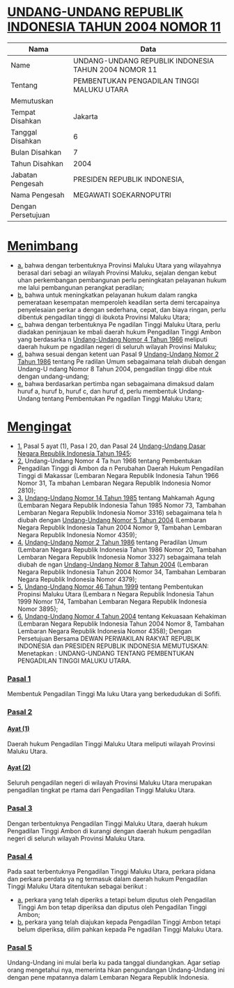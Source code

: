 # [UNDANG-UNDANG REPUBLIK INDONESIA TAHUN 2004 NOMOR 11](http://example.org/legal/peraturan/uu/2004/11)

| Nama | Data |
| ------ | ----- |
|Name|UNDANG-UNDANG REPUBLIK INDONESIA TAHUN 2004 NOMOR 11|
|Tentang| PEMBENTUKAN PENGADILAN TINGGI MALUKU UTARA|
|Memutuskan||
|Tempat Disahkan|Jakarta|
|Tanggal Disahkan|6|
|Bulan Disahkan|7|
|Tahun Disahkan|2004|
|Jabatan Pengesah|PRESIDEN REPUBLIK INDONESIA,|
|Nama Pengesah|MEGAWATI SOEKARNOPUTRI|
|Dengan Persetujuan||
# [Menimbang](http://example.org/legal/peraturan/uu/2004/11/menimbang)

* [a.](http://example.org/legal/peraturan/uu/2004/11/menimbang/huruf/a) bahwa dengan terbentuknya Provinsi Maluku Utara yang wilayahnya berasal dari sebagi an wilayah Provinsi Maluku, sejalan dengan kebut uhan perkembangan pembangunan perlu peningkatan pelayanan hukum me lalui pembangunan perangkat peradilan;
* [b.](http://example.org/legal/peraturan/uu/2004/11/menimbang/huruf/b) bahwa untuk meningkatkan pelayanan hukum dalam rangka pemerataan kesempatan memperoleh keadilan serta demi tercapainya penyelesaian perkar a dengan sederhana, cepat, dan biaya ringan, perlu dibentuk pengadilan tinggi di ibukota Provinsi Maluku Utara;
* [c.](http://example.org/legal/peraturan/uu/2004/11/menimbang/huruf/c) bahwa dengan terbentuknya Pe ngadilan Tinggi Maluku Utara, perlu diadakan peninjauan ke mbali daerah hukum Pengadilan Tinggi Ambon yang berdasarka n [Undang-Undang Nomor 4 Tahun 1966](http://example.org/legal/peraturan/uu/1966/4) meliputi daerah hukum pe ngadilan negeri di seluruh wilayah Provinsi Maluku;
* [d.](http://example.org/legal/peraturan/uu/2004/11/menimbang/huruf/d) bahwa sesuai dengan ketent uan Pasal 9 [Undang-Undang Nomor 2 Tahun 1986](http://example.org/legal/peraturan/uu/1986/2) tentang Pe radilan Umum sebagaimana telah diubah dengan Undang-U ndang Nomor 8 Tahun 2004, pengadilan tinggi dibe ntuk dengan undang-undang;
* [e.](http://example.org/legal/peraturan/uu/2004/11/menimbang/huruf/e) bahwa berdasarkan pertimba ngan sebagaimana dimaksud dalam huruf a, huruf b, huruf c, dan huruf d, perlu membentuk Undang- Undang tentang Pembentukan Pe ngadilan Tinggi Maluku Utara;
# [Mengingat](http://example.org/legal/peraturan/uu/2004/11/mengingat)

* [1.](http://example.org/legal/peraturan/uu/2004/11/mengingat/huruf/0001) Pasal 5 ayat (1), Pasa l 20, dan Pasal 24 [Undang-Undang Dasar Negara Republik Indonesia Tahun 1945](http://example.org/legal/peraturan/uu);
* [2.](http://example.org/legal/peraturan/uu/2004/11/mengingat/huruf/0002) Undang-Undang Nomor 4 Ta hun 1966 tentang Pembentukan Pengadilan Tinggi di Ambon da n Perubahan Daerah Hukum Pengadilan Tinggi di Makassar (Lembaran Negara Republik Indonesia Tahun 1966 Nomor 31, Ta mbahan Lembaran Negara Republik Indonesia Nomor 2810);
* [3.](http://example.org/legal/peraturan/uu/2004/11/mengingat/huruf/0003) [Undang-Undang Nomor 14 Tahun 1985](http://example.org/legal/peraturan/uu/1985/14) tentang Mahkamah Agung (Lembaran Negara Republik Indonesia Tahun 1985 Nomor 73, Tambahan Lembaran Negara Republik Indonesia Nomor 3316) sebagaimana tela h diubah dengan [Undang-Undang Nomor 5 Tahun 2004](http://example.org/legal/peraturan/uu/2004/5) (Lembaran Negara Republik Indonesia Tahun 2004 Nomor 9, Tambahan Lembaran Negara Republik Indonesia Nomor 4359);
* [4.](http://example.org/legal/peraturan/uu/2004/11/mengingat/huruf/0004) [Undang-Undang Nomor 2 Tahun 1986](http://example.org/legal/peraturan/uu/1986/2) tentang Peradilan Umum (Lembaran Negara Republik Indonesia Tahun 1986 Nomor 20, Tambahan Lembaran Negara Republik Indonesia Nomor 3327) sebagaimana telah diubah de ngan [Undang-Undang Nomor 8 Tahun 2004](http://example.org/legal/peraturan/uu/2004/8) (Lembaran Negara Republik Indonesia Tahun 2004 Nomor 34, Tambahan Lembaran Negara Republik Indonesia Nomor 4379);
* [5.](http://example.org/legal/peraturan/uu/2004/11/mengingat/huruf/0005) [Undang-Undang Nomor 46 Tahun 1999](http://example.org/legal/peraturan/uu/1999/46) tentang Pembentukan Propinsi Maluku Utara (Lembara n Negara Republik Indonesia Tahun 1999 Nomor 174, Tambahan Lembaran Negara Republik Indonesia Nomor 3895);
* [6.](http://example.org/legal/peraturan/uu/2004/11/mengingat/huruf/0006) [Undang-Undang Nomor 4 Tahun 2004](http://example.org/legal/peraturan/uu/2004/4) tentang Kekuasaan Kehakiman (Lembaran Negara Republik Indonesia Tahun 2004 Nomor 8, Tambahan Lembaran Negara Republik Indonesia Nomor 4358); Dengan Persetujuan Bersama DEWAN PERWAKILAN RAKYAT REPUBLIK INDONESIA dan PRESIDEN REPUBLIK INDONESIA MEMUTUSKAN: Menetapkan : UNDANG-UNDANG TENTANG PEMBENTUKAN PENGADILAN TINGGI MALUKU UTARA.

### [Pasal 1](http://example.org/legal/peraturan/uu/2004/11/pasal/0001)
Membentuk Pengadilan Tinggi Ma luku Utara yang berkedudukan di Sofifi.


### [Pasal 2](http://example.org/legal/peraturan/uu/2004/11/pasal/0002)

#### [Ayat (1)](http://example.org/legal/peraturan/uu/2004/11/pasal/0002/versi/20040706/ayat/0001)
Daerah hukum Pengadilan Tinggi Maluku Utara meliputi wilayah Provinsi Maluku Utara.

#### [Ayat (2)](http://example.org/legal/peraturan/uu/2004/11/pasal/0002/versi/20040706/ayat/0002)
Seluruh pengadilan negeri di wilayah Provinsi Maluku Utara merupakan pengadilan tingkat pe rtama dari Pengadilan Tinggi Maluku Utara.


### [Pasal 3](http://example.org/legal/peraturan/uu/2004/11/pasal/0003)
Dengan terbentuknya Pengadilan Tinggi Maluku Utara, daerah hukum Pengadilan Tinggi Ambon di kurangi dengan daerah hukum pengadilan negeri di seluruh wilayah Provinsi Maluku Utara.


### [Pasal 4](http://example.org/legal/peraturan/uu/2004/11/pasal/0004)
Pada saat terbentuknya Pengadilan Tinggi Maluku Utara, perkara pidana dan perkara perdata ya ng termasuk dalam daerah hukum Pengadilan Tinggi Maluku Utara ditentukan sebagai berikut :
* [a.](http://example.org/legal/peraturan/uu/2004/11/pasal/0004/versi/20040706/huruf/a) perkara yang telah diperiks a tetapi belum diputus oleh Pengadilan Tinggi Am bon tetap diperiksa dan diputus oleh Pengadilan Tinggi Ambon;
* [b.](http://example.org/legal/peraturan/uu/2004/11/pasal/0004/versi/20040706/huruf/b) perkara yang telah diajukan kepada Pengadilan Tinggi Ambon tetapi belum diperiksa, dilim pahkan kepada Pe ngadilan Tinggi Maluku Utara.


### [Pasal 5](http://example.org/legal/peraturan/uu/2004/11/pasal/0005)
Undang-Undang ini mulai berla ku pada tanggal diundangkan. Agar setiap orang mengetahui nya, memerinta hkan pengundangan Undang-Undang ini dengan pene mpatannya dalam Lembaran Negara Republik Indonesia.
